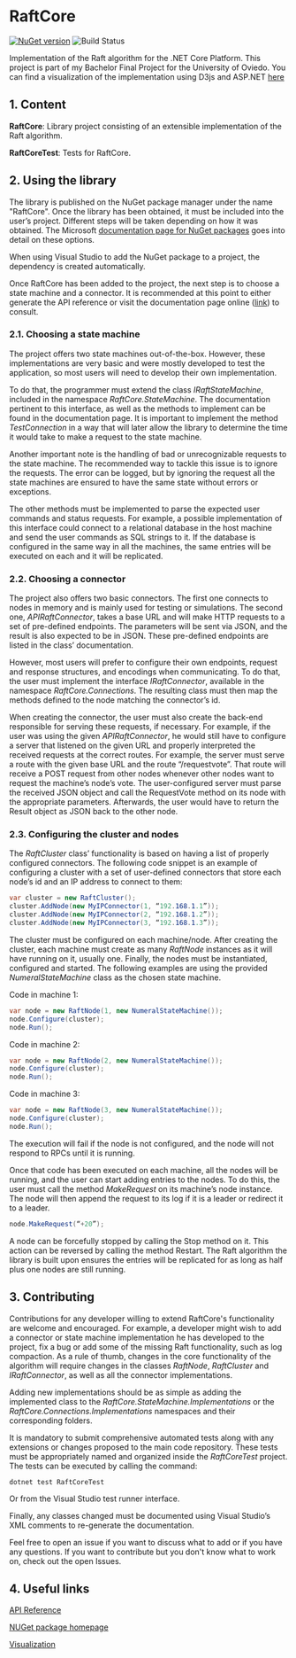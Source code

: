 # RaftCore

[![NuGet version](https://img.shields.io/nuget/v/RaftCore.svg?style=flat-square)](https://www.nuget.org/packages/RaftCore/)
![Build Status](https://github.com/guille/RaftCore/actions/workflows/dotnet.yml/badge.svg)

Implementation of the Raft algorithm for the .NET Core Platform. This project is part of my Bachelor Final Project for the University of Oviedo. You can find a visualization of the implementation using D3js and ASP.NET [here](https://github.com/guille/raftcoreweb)

## 1. Content

**RaftCore**: Library project consisting of an extensible implementation of the Raft algorithm.

**RaftCoreTest**: Tests for RaftCore.

## 2. Using the library

The library is published on the NuGet package manager under the name "RaftCore". Once the library has been obtained, it must be included into the user’s project. Different steps will be taken depending on how it was obtained. The Microsoft [documentation page for NuGet packages](https://docs.microsoft.com/en-us/nuget/consume-packages/ways-to-install-a-package.) goes into detail on these options.

When using Visual Studio to add the NuGet package to a project, the dependency is created automatically.

Once RaftCore has been added to the project, the next step is to choose a state machine and a connector. It is recommended at this point to either generate the API reference or visit the documentation page online ([link](https://guille.github.io/RaftCore/)) to consult.

### 2.1. Choosing a state machine

The project offers two state machines out-of-the-box. However, these implementations are very basic and were mostly developed to test the application, so most users will need to develop their own implementation.

To do that, the programmer must extend the class *IRaftStateMachine*, included in the namespace *RaftCore.StateMachine*. The documentation pertinent to this interface, as well as the methods to implement can be found in the documentation page. It is important to implement the method *TestConnection* in a way that will later allow the library to determine the time it would take to make a request to the state machine.

Another important note is the handling of bad or unrecognizable requests to the state machine. The recommended way to tackle this issue is to ignore the requests. The error can be logged, but by ignoring the request all the state machines are ensured to have the same state without errors or exceptions.

The other methods must be implemented to parse the expected user commands and status requests. For example, a possible implementation of this interface could connect to a relational database in the host machine and send the user commands as SQL strings to it. If the database is configured in the same way in all the machines, the same entries will be executed on each and it will be replicated.

### 2.2. Choosing a connector

The project also offers two basic connectors. The first one connects to nodes in memory and is mainly used for testing or simulations. The second one, *APIRaftConnector*, takes a base URL and will make HTTP requests to a set of pre-defined endpoints. The parameters will be sent via JSON, and the result is also expected to be in JSON. These pre-defined endpoints are listed in the class’ documentation.

However, most users will prefer to configure their own endpoints, request and response structures, and encodings when communicating. To do that, the user must implement the interface *IRaftConnector*, available in the namespace *RaftCore.Connections*. The resulting class must then map the methods defined to the node matching the connector’s id.

When creating the connector, the user must also create the back-end responsible for serving these requests, if necessary. For example, if the user was using the given *APIRaftConnector*, he would still have to configure a server that listened on the given URL and properly interpreted the received requests at the correct routes. For example, the server must serve a route with the given base URL and the route “/requestvote”. That route will receive a POST request from other nodes whenever other nodes want to request the machine’s node’s vote. The user-configured server must parse the received JSON object and call the RequestVote method on its node with the appropriate parameters. Afterwards, the user would have to return the Result object as JSON back to the other node.

### 2.3. Configuring the cluster and nodes

The *RaftCluster* class’ functionality is based on having a list of properly configured connectors. The following code snippet is an example of configuring a cluster with a set of user-defined connectors that store each node’s id and an IP address to connect to them:

```cs
var cluster = new RaftCluster();
cluster.AddNode(new MyIPConnector(1, “192.168.1.1”));
cluster.AddNode(new MyIPConnector(2, “192.168.1.2”));
cluster.AddNode(new MyIPConnector(3, “192.168.1.3”));
```

The cluster must be configured on each machine/node. After creating the cluster, each machine must create as many *RaftNode* instances as it will have running on it, usually one. Finally, the nodes must be instantiated, configured and started. The following examples are using the provided *NumeralStateMachine* class as the chosen state machine.

Code in machine 1:

```cs
var node = new RaftNode(1, new NumeralStateMachine());
node.Configure(cluster);
node.Run();
```

Code in machine 2:

```cs
var node = new RaftNode(2, new NumeralStateMachine());
node.Configure(cluster);
node.Run();
```

Code in machine 3:

```cs
var node = new RaftNode(3, new NumeralStateMachine());
node.Configure(cluster);
node.Run();
```

The execution will fail if the node is not configured, and the node will not respond to RPCs until
it is running.

Once that code has been executed on each machine, all the nodes will be running, and the user can start adding entries to the nodes. To do this, the user must call the method *MakeRequest* on its machine’s node instance. The node will then append the request to its log if it is a leader or redirect it to a leader.

```cs
node.MakeRequest(“+20”);
```

A node can be forcefully stopped by calling the Stop method on it. This action can be reversed by calling the method Restart. The Raft algorithm the library is built upon ensures the entries will be replicated for as long as half plus one nodes are still running.

## 3. Contributing

Contributions for any developer willing to extend RaftCore's functionality are welcome and encouraged. For example, a developer might wish to add a connector or state machine implementation he has developed to the project, fix a bug or add some of the missing Raft functionality, such as log compaction. As a rule of thumb, changes in the core functionality of the algorithm will require changes in the classes *RaftNode*, *RaftCluster* and *IRaftConnector*, as well as all the connector implementations.

Adding new implementations should be as simple as adding the implemented class to the
*RaftCore.StateMachine.Implementations* or the *RaftCore.Connections.Implementations* namespaces and their corresponding folders.

It is mandatory to submit comprehensive automated tests along with any extensions or changes proposed to the main code repository. These tests must be appropriately named and organized inside the *RaftCoreTest* project. The tests can be executed by calling the command:

`dotnet test RaftCoreTest`

Or from the Visual Studio test runner interface.

Finally, any classes changed must be documented using Visual Studio’s XML comments to re-generate the documentation.

Feel free to open an issue if you want to discuss what to add or if you have any questions. If you want to contribute but you don't know what to work on, check out the open Issues.

## 4. Useful links

[API Reference](https://guille.github.io/RaftCore)

[NUGet package homepage](https://www.nuget.org/packages/RaftCore/)

[Visualization](https://github.com/guille/RaftCoreWeb)
